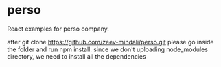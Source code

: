 # perso

React examples for perso company.

after git clone https://github.com/zeev-mindali/perso.git
please go inside the folder and run npm install.
since we don't uploading node_modules directory, we need to install all the dependencies
